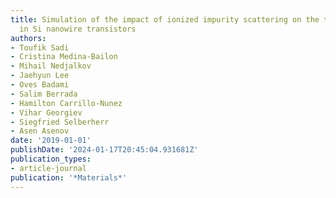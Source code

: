 ```yaml
---
title: Simulation of the impact of ionized impurity scattering on the total mobility
  in Si nanowire transistors
authors:
- Toufik Sadi
- Cristina Medina-Bailon
- Mihail Nedjalkov
- Jaehyun Lee
- Oves Badami
- Salim Berrada
- Hamilton Carrillo-Nunez
- Vihar Georgiev
- Siegfried Selberherr
- Asen Asenov
date: '2019-01-01'
publishDate: '2024-01-17T20:45:04.931681Z'
publication_types:
- article-journal
publication: '*Materials*'
---
```

